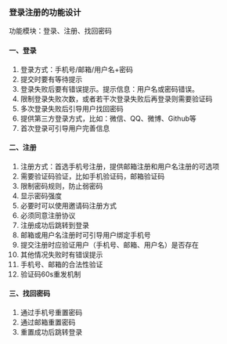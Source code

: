 ### 登录注册的功能设计

功能模块：登录、注册、找回密码

#### 一、登录
1. 登录方式：手机号/邮箱/用户名+密码
2. 提交时要有等待提示
3. 登录失败后要有错误提示。提示信息：用户名或密码错误。
4. 限制登录失败次数，或者若干次登录失败后再登录则需要验证码
5. 多次登录失败后引导用户找回密码
6. 提供第三方登录方式，比如：微信、QQ、微博、Github等
7. 首次登录可引导用户完善信息

#### 二、注册
1. 注册方式：首选手机号注册，提供邮箱注册和用户名注册的可选项
2. 需要验证码验证，比如手机验证码，邮箱验证码
3. 限制密码规则，防止弱密码
4. 显示密码强度
5. 必要时可以使用邀请码注册方式
6. 必须同意注册协议
7. 注册成功后跳转到登录
8. 邮箱或用户名注册时可引导用户绑定手机号
9. 提交注册时应验证用户（手机号、邮箱、用户名）是否存在
10. 其他情况失败时有错误提示
11. 手机号、邮箱的合法性验证
12. 验证码60s重发机制

#### 三、找回密码
1. 通过手机号重置密码
2. 通过邮箱重置密码
3. 重置成功后跳转登录
